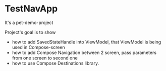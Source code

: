 # TestNavApp

It's a pet-demo-project

Project's goal is to show
- how to add SavedStateHandle into ViewModel, that ViewModel is being used in Compose-screen
- how to add Compose Navigation between 2 screen, pass parameters from one screen to second one
- how to use Compose Destinations library.
